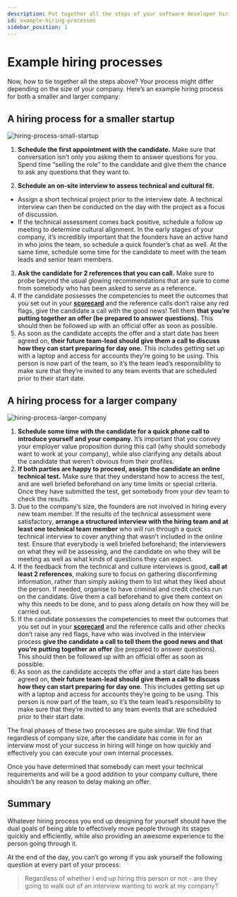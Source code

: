 ```yaml
---
description: Put together all the steps of your software developer hiring process, with our example hiring processes for a small startup as well as a larger company.
id: example-hiring-processes
sidebar_position: 1
---
```

# Example hiring processes

Now, how to tie together all the steps above? Your process might differ depending on the size of your company. Here’s an example hiring process for both a smaller and larger company:

## A hiring process for a smaller startup

![hiring-process-small-startup](pathname:///img/assets/hiring-process-smaller-startup.svg)

1. **Schedule the first appointment with the candidate.** Make sure that conversation isn’t only you asking them to answer questions for you. Spend time “selling the role” to the candidate and give them the chance to ask any questions that they want to.

2. **Schedule an on-site interview to assess technical and cultural fit.**
* Assign a short technical project prior to the interview date. A technical interview can then be conducted on the day with the project as a focus of discussion.
* If the technical assessment comes back positive, schedule a follow up meeting to determine cultural alignment. In the early stages of your company, it’s incredibly important that the founders have an active hand in who joins the team, so schedule a quick founder’s chat as well. At the same time, schedule some time for the candidate to meet with the team leads and senior team members.
3. **Ask the candidate for 2 references that you can call.** Make sure to probe beyond the usual glowing recommendations that are sure to come from somebody who has been asked to serve as a reference.
4. If the candidate possesses the competencies to meet the outcomes that you set out in your **[scorecard](https://www.offerzen.com/blog/how-to-create-a-scorecard-for-a-new-role)** and the reference calls don’t raise any red flags, give the candidate a call with the good news! Tell them **that you’re putting together an offer (be prepared to answer questions).** This should then be followed up with an official offer as soon as possible.
5. As soon as the candidate accepts the offer and a start date has been agreed on, **their future team-lead should give them a call to discuss how they can start preparing for day one.** This includes getting set up with a laptop and access for accounts they’re going to be using. This person is now part of the team, so it’s the team lead’s responsibility to make sure that they’re invited to any team events that are scheduled prior to their start date.


## A hiring process for a larger company

![hiring-process-larger-company](pathname:///img/assets/hiring-process-larger-company.svg)

1. **Schedule some time with the candidate for a quick phone call to introduce yourself and your company.** It’s important that you convey your employer value proposition during this call (why should somebody want to work at your company), while also clarifying any details about the candidate that weren’t obvious from their profiles.
2. **If both parties are happy to proceed, assign the candidate an online technical test.** Make sure that they understand how to access the test, and are well briefed beforehand on any time limits or special criteria. Once they have submitted the test, get somebody from your dev team to check the results.
3. Due to the company’s size, the founders are not involved in hiring every new team member. If the results of the technical assessment were satisfactory, **arrange a structured interview with the hiring team and at least one technical team member** who will run through a quick technical interview to cover anything that wasn’t included in the online test. Ensure that everybody is well briefed beforehand; the interviewers on what they will be assessing, and the candidate on who they will be meeting as well as what kinds of questions they can expect.
4. If the feedback from the technical and culture interviews is good, **call at least 2 references**, making sure to focus on gathering disconfirming information, rather than simply asking them to list what they liked about the person. If needed, organise to have criminal and credit checks run on the candidate. Give them a call beforehand to give them context on why this needs to be done, and to pass along details on how they will be carried out.
5. If the candidate possesses the competencies to meet the outcomes that you set out in your **[scorecard](https://www.offerzen.com/blog/how-to-create-a-scorecard-for-a-new-role)** and the reference calls and other checks don’t raise any red flags, have who was involved in the interview process **give the candidate a call to tell them the good news and that you’re putting together an offer** (be prepared to answer questions). This should then be followed up with an official offer as soon as possible.
6. As soon as the candidate accepts the offer and a start date has been agreed on, **their future team-lead should give them a call to discuss how they can start preparing for day one**. This includes getting set up with a laptop and access for accounts they’re going to be using. This person is now part of the team, so it’s the team lead’s responsibility to make sure that they’re invited to any team events that are scheduled prior to their start date.

The final phases of these two processes are quite similar. We find that regardless of company size, after the candidate has come in for an interview most of your success in hiring will hinge on how quickly and effectively you can execute your own internal processes. 

Once you have determined that somebody can meet your technical requirements and will be a good addition to your company culture, there shouldn’t be any reason to delay making an offer.

## Summary

Whatever hiring process you end up designing for yourself should have the dual goals of being able to effectively move people through its stages quickly and efficiently, while also providing an awesome experience to the person going through it.

At the end of the day, you can’t go wrong if you ask yourself the following question at every part of your process: 

> Regardless of whether I end up hiring this person or not - are they going to walk out of an interview wanting to work at my company?
